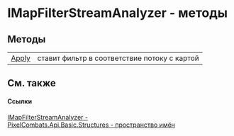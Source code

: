# IMapFilterStreamAnalyzer - методы




## Методы
<table>
<tr>
<td><a href="28e23236-966f-aa76-9ee7-c8835b072180">Apply</a></td>
<td>ставит фильтр в соответствие потоку с картой</td></tr>
</table>

## См. также


#### Ссылки
<a href="9e31f698-fa68-6b29-972d-0d443ef6a1d0">IMapFilterStreamAnalyzer - </a>  
<a href="6714d1bd-770e-e9af-2cb3-4ae1da509ee5">PixelCombats.Api.Basic.Structures - пространство имён</a>  
